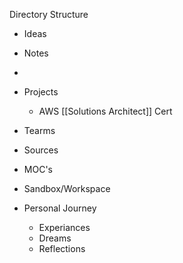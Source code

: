 
Directory Structure
- Ideas
- Notes
- 
- Projects
	- AWS [[Solutions Architect]] Cert
- Tearms
- Sources
- MOC's
- Sandbox/Workspace

- Personal Journey
	- Experiances
	- Dreams
	- Reflections